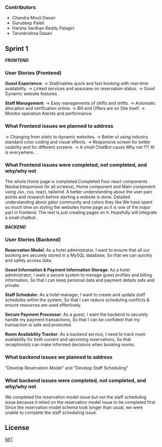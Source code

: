 
### Contributors

* Chandra Mouli Dasari
* Gurudeep Paleti
* Harsha Vardhan Reddy Palagiri 
* Tarunkrishna Dasari

## Sprint 1

___FRONTEND___
### User Stories (Frontend)
__Guest Experience__: 
 -> StatEnables quick and fast booking with real-time availability.
 -> Linked services and assurane on reservation status.
 -> Good Dynamic website features.

 __Staff Management__:
 -> Easy managements of shifts and shifts.
 -> Automatic allocation and verification online.
 -> Bill and Offers are on Site itself.
 -> Monitor operation Alersts and performance. 

 ### What Frontend issues we planned to address
-> Changing from static to dynamic websites.
-> Better uI using industry standard color coding and visual effects.
-> Responsive screen for better usability and for different screens.
-> A small ChatBot cause Why not ?!? AI is everywhere..

### What Frontend issues were completed, not completed, and why/why not

The whole Home page is completed.Completed Four react components Navbar(responsive for all screens),
Home component and Main component using Jsx, css, react, tailwind.  A better understanding about the user
pain points and research before starting a website is done. Detailed  understanding about gator community
and colors they like.We have spent so much time on styling the websites home page as it is one of the major 
part in frontend. The rest is just creating pages on it. Hopefully will integrate a small chatbot.


___BACKEND___

### User Stories (Backend)
__Reservation Model__: As a hotel administrator,
I want to ensure that all our booking are securely stored in a MySQL database,
So that we can quickly and safely access data.

__Guest Information & Payment Information Storage__: As a hotel administrator,
I want a secure system to manage guest profiles and billing information,
So that I can keep personal data and payment details safe and private.

__Staff Scheduler__: As a hotel manager,
I want to create and update staff schedules within the system,
So that I can reduce scheduling conflicts & ensure resources are used effectively.

__Secure Payment Processor__: As a guest,
I want the backend to securely handle my payment transactions,
So that I can be confident that my transaction is safe and protected.

__Room Availability Tracker__: As a backend service,
I need to track room availability for both current and upcoming reservations,
So that receptionists can make informed decisions when booking rooms.

### What backend issues we planned to address
"Develop Reservation Model" and "Develop Staff Scheduling"

### What backend issues were completed, not completed, and why/why not

We completed the reservation model issue but not the staff scheduling issue 
because it relied on the reservation model issue to be completed first. Since 
the reservation model schema took longer than usual, we were unable to complete 
the staff scheduling issue.

## License

[MIT](https://choosealicense.com/licenses/mit/)
